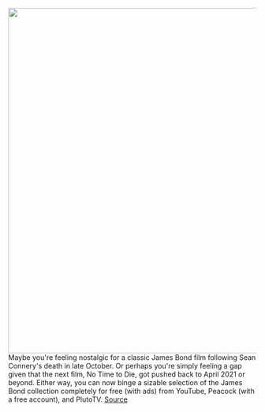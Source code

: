 <img src='https://cdn.vox-cdn.com/thumbor/hn3xqV6SmOFxRStZMhqyWunPumM=/0x0:1920x1080/1200x800/filters:focal(807x387:1113x693)/cdn.vox-cdn.com/uploads/chorus_image/image/68459807/gfcomputer-goldfinger-lyrics-balloons-media-hdcaptures-red-106111.0.0.jpg' width='700px' /><br/>
Maybe you're feeling nostalgic for a classic James Bond film following Sean Connery's death in late October. Or perhaps you're simply feeling a gap given that the next film, No Time to Die, got pushed back to April 2021 or beyond. Either way, you can now binge a sizable selection of the James Bond collection completely for free (with ads) from YouTube, Peacock (with a free account), and PlutoTV.
<a href='https://www.theverge.com/2020/12/4/22154044/james-bond-free-marathon-youtube-peacock-plutotv-hulu-amazon-netflix'> Source <a/>